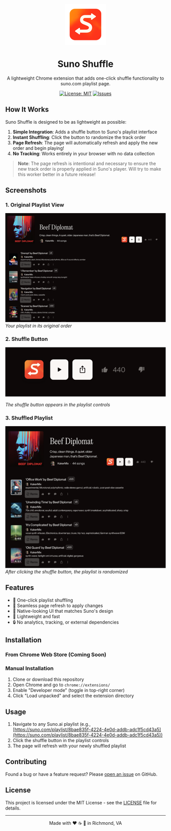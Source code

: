 <div align="center">
  <img src="icons/icon128.png" alt="Suno Shuffle Logo" width="128">
  <h1>Suno Shuffle</h1>
  <p>A lightweight Chrome extension that adds one-click shuffle functionality to suno.com playlist page.</p>
  
  [![License: MIT](https://img.shields.io/badge/License-MIT-yellow.svg)](https://opensource.org/licenses/MIT)
  [![Issues](https://img.shields.io/github/issues/nateblaine/suno-shuffle)](https://github.com/nateblaine/suno-shuffle/issues)
</div>

## How It Works

Suno Shuffle is designed to be as lightweight as possible:

1. **Simple Integration**: Adds a shuffle button to Suno's playlist interface
2. **Instant Shuffling**: Click the button to randomize the track order
3. **Page Refresh**: The page will automatically refresh and apply the new order and begin playing!
4. **No Tracking**: Works entirely in your browser with no data collection

> **Note**: The page refresh is intentional and necessary to ensure the new track order is properly applied in Suno's player. Will try to make this worker better in a future release!

## Screenshots

### 1. Original Playlist View
![Original Playlist](img/playlistBefore.png)
*Your playlist in its original order*

### 2. Shuffle Button
![Shuffle Button](img/sunoShuffleIcon.png)

*The shuffle button appears in the playlist controls*

### 3. Shuffled Playlist
![Shuffled Playlist](img/playlistShuffleAfter.png)
*After clicking the shuffle button, the playlist is randomized*

## Features

- 🎵 One-click playlist shuffling
- 🔄 Seamless page refresh to apply changes
- 🎨 Native-looking UI that matches Suno's design
- 🚀 Lightweight and fast
- 🔒 No analytics, tracking, or external dependencies

## Installation

### From Chrome Web Store (Coming Soon)

### Manual Installation

1. Clone or download this repository
2. Open Chrome and go to `chrome://extensions/`
3. Enable "Developer mode" (toggle in top-right corner)
4. Click "Load unpacked" and select the extension directory

## Usage

1. Navigate to any Suno.ai playlist (e.g., [https://suno.com/playlist/8bae835f-4224-4e0d-addb-adc1f5cd43a5](https://suno.com/playlist/8bae835f-4224-4e0d-addb-adc1f5cd43a5))
2. Click the shuffle button in the playlist controls
3. The page will refresh with your newly shuffled playlist

## Contributing

Found a bug or have a feature request? Please [open an issue](https://github.com/nateblaine/suno-shuffle/issues) on GitHub.

## License

This project is licensed under the MIT License - see the [LICENSE](LICENSE) file for details.

---

<div align="center">
  Made with ❤️ ☕️ 🤖 in Richmond, VA
</div>

